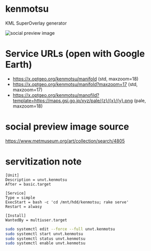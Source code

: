 # kenmotsu
KML SuperOverlay generator

![social preview image](https://repository-images.githubusercontent.com/509459681/901a4623-dc5d-401d-809f-df035f6ee398)

# Service URLs (open with Google Earth)
- https://x.optgeo.org/kenmotsu/manifold (std, maxzoom=18)
- https://x.optgeo.org/kenmotsu/manifold?maxzoom=17 (std, maxzoom=17)
- https://x.optgeo.org/kenmotsu/manofild?template=https://maps.gsi.go.jp/xyz/pale/{z}/{x}/{y}.png (pale, maxzoom=18)

# social preview image source
https://www.metmuseum.org/art/collection/search/4805

# servitization note
```
[Unit]
Description = unvt.kenmotsu
After = basic.target

[Service]
Type = simple
ExecStart = bash -c 'cd /mnt/hdd/kenmotsu; rake serve'
Restart = alwasy

[Install]
WantedBy = multiuser.target
```

```zsh
sudo systemctl edit --force --full unvt.kenmotsu
sudo systemctl start unvt.kenmotsu
sudo systemctl status unvt.kenmotsu
sudo systemctl enable unvt.kenmotsu
```


